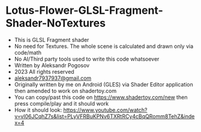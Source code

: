 # Lotus-Flower-GLSL-Fragment-Shader-NoTextures


- This is GLSL Fragment shader
- No need for Textures. The whole scene is calculated and drawn only via code/math
- No AI/Third party tools used to write this code whatsoever
- Written by Aleksandr Pogosov
- 2023 All rights reserved
- aleksandr7937937@gmail.com
- Originally written by me on Android (GLES) via Shader Editor application then amended to work on shadertoy.com
- You can copy/past this code on https://www.shadertoy.com/new   then press compile/play and it should work
- How it should look: 
 https://www.youtube.com/watch?v=vl06JCqhZ7s&list=PLyVFRBuKPNv6TXRtRCy4cBqQRomm8TehZ&index=4
